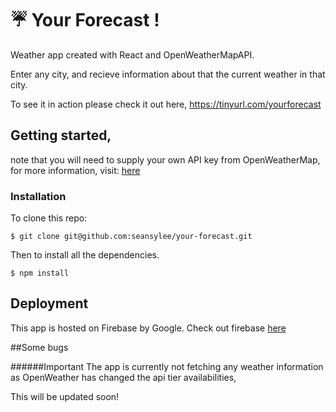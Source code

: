 # :umbrella: Your Forecast !

Weather app created with React and OpenWeatherMapAPI.

Enter any city, and recieve information about that the current weather in that city.

To see it in action please check it out here, https://tinyurl.com/yourforecast 

## Getting started, 

note that you will need to supply your own API key from OpenWeatherMap,
for more information, visit: [here](https://openweathermap.org/api) 

### Installation

To clone this repo:
```
$ git clone git@github.com:seansylee/your-forecast.git
```
Then to install all the dependencies. 
```
$ npm install
```
## Deployment

This app is hosted on Firebase by Google. Check out firebase [here](https://firebase.google.com/)

##Some bugs

######Important
The app is currently not fetching any weather information as OpenWeather has changed the api tier availabilities,

This will be updated soon!
